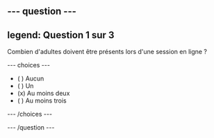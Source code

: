 --- question ---
---
legend: Question 1 sur 3
---

Combien d'adultes doivent être présents lors d'une session en ligne ?

--- choices ---

- ( ) Aucun
- ( ) Un
- (x) Au moins deux
- ( ) Au moins trois

--- /choices ---

--- /question ---
